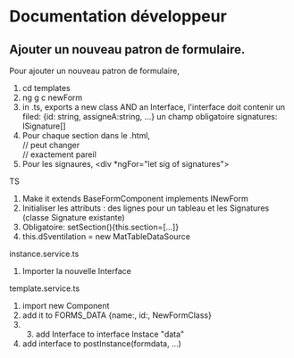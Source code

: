 # Documentation développeur

## Ajouter un nouveau patron de formulaire.

Pour ajouter un nouveau patron de formulaire,

1. cd templates
2. ng g c newForm
3. in .ts, exports a new class AND an Interface,
l'interface doit contenir un filed: {id: string, assigneA:string, ...}
un champ obligatoire signatures: ISignature[]
4. Pour chaque section dans le .html, 
    <div class = "section"> // peut changer
    <div id = "$field"> // exactement pareil
5. Pour les signaures, <div *ngFor="let sig of signatures">

TS

1. Make it extends BaseFormComponent implements INewForm 
2. Initialiser les attributs : des lignes pour un tableau et les Signatures (classe Signature existante)
3. Obligatoire: setSection(){this.section=[...]}
4. this.dSventilation = new MatTableDataSource
   
instance.service.ts
1. Importer la nouvelle Interface

template.service.ts
1. import new Component
2. add it to FORMS_DATA {name:, id:, NewFormClass}
3. 3. add Interface to interface Instace "data"
4. add interface to postInstance(formdata, ...)